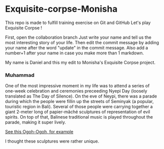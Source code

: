 # Exquisite-corpse-Monisha

This repo is made to fulfill training exercise on Git and GitHub
Let's play Exquisite Corpse !

First, open the collaboration branch Just write your name and tell us the most interesting story of your life. Then edit the commit message by adding your name after the word "update" in the commit message. Also add a number+1 after your name in case you make more than 1 markdown.

My name is Daniel and this my edit to Monisha's Exquisite Corpse project.

### Muhammad
One of the most impressive moment in my life was to attend a series of one-week celebration and ceremonies preceeding Nyepi Day (loosely translated as The Day of Silence). On the eve of Neypi, there was a parade during which the people were fillin up the streets of Seminyak (a popular, touristic region in Bali). Several of those people were carrying together a giant 2-meter long of papier-mâché sculptures of representation of evil spirits. On top of that, Balinese traditional music is played throughout the parade, making it super lively. 

[See this Ogoh-Ogoh, for example](https://cdn-2.tstatic.net/batam/foto/bank/images/hdfgjjdfgdfgdddfhggjfjhxdg.jpg)

I thought these sculptures were rather unique. 



